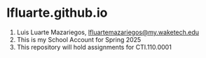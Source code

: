# lfluarte.github.io
1. Luis Luarte Mazariegos, lfluartemazariegos@my.waketech.edu
2. This is my School Account for Spring 2025
3. This repository will hold assignments for CTI.110.0001
